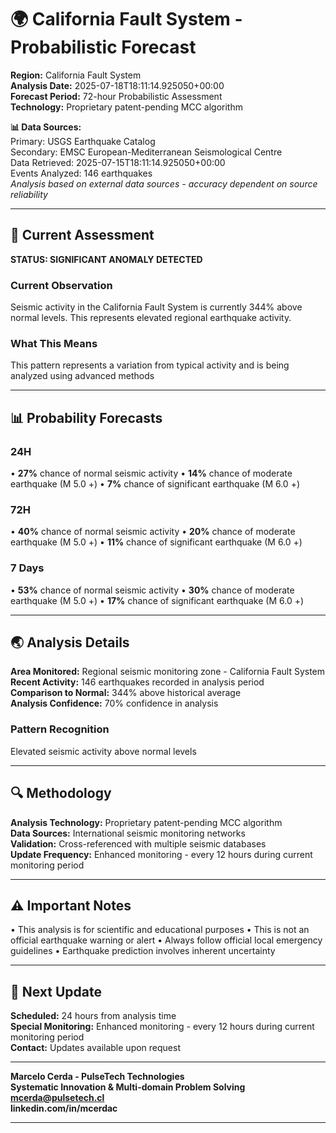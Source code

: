 # 🌍 California Fault System - Probabilistic Forecast

**Region:** California Fault System  
**Analysis Date:** 2025-07-18T18:11:14.925050+00:00  
**Forecast Period:** 72-hour Probabilistic Assessment  
**Technology:** Proprietary patent-pending MCC algorithm  

**📊 Data Sources:**  
Primary: USGS Earthquake Catalog  
Secondary: EMSC European-Mediterranean Seismological Centre  
Data Retrieved: 2025-07-15T18:11:14.925050+00:00  
Events Analyzed: 146 earthquakes  
*Analysis based on external data sources - accuracy dependent on source reliability*

---

## 🎯 Current Assessment

**STATUS: SIGNIFICANT ANOMALY DETECTED**

### Current Observation
Seismic activity in the California Fault System is currently 344% above normal levels. This represents elevated regional earthquake activity.

### What This Means
This pattern represents a variation from typical activity and is being analyzed using advanced methods

---

## 📊 Probability Forecasts

### 24H
• **27%** chance of normal seismic activity
• **14%** chance of moderate earthquake (M 5.0 +)
• **7%** chance of significant earthquake (M 6.0 +)

### 72H
• **40%** chance of normal seismic activity
• **20%** chance of moderate earthquake (M 5.0 +)
• **11%** chance of significant earthquake (M 6.0 +)

### 7 Days
• **53%** chance of normal seismic activity
• **30%** chance of moderate earthquake (M 5.0 +)
• **17%** chance of significant earthquake (M 6.0 +)

---

## 🌏 Analysis Details
**Area Monitored:** Regional seismic monitoring zone - California Fault System  
**Recent Activity:** 146 earthquakes recorded in analysis period  
**Comparison to Normal:** 344% above historical average  
**Analysis Confidence:** 70% confidence in analysis  

### Pattern Recognition
Elevated seismic activity above normal levels

---

## 🔍 Methodology
**Analysis Technology:** Proprietary patent-pending MCC algorithm  
**Data Sources:** International seismic monitoring networks  
**Validation:** Cross-referenced with multiple seismic databases  
**Update Frequency:** Enhanced monitoring - every 12 hours during current monitoring period  

---

## ⚠️ Important Notes
• This analysis is for scientific and educational purposes
• This is not an official earthquake warning or alert
• Always follow official local emergency guidelines
• Earthquake prediction involves inherent uncertainty

---

## 📅 Next Update
**Scheduled:** 24 hours from analysis time  
**Special Monitoring:** Enhanced monitoring - every 12 hours during current monitoring period  
**Contact:** Updates available upon request  

---

**Marcelo Cerda - PulseTech Technologies**  
**Systematic Innovation & Multi-domain Problem Solving**  
**mcerda@pulsetech.cl**  
**linkedin.com/in/mcerdac**

---
